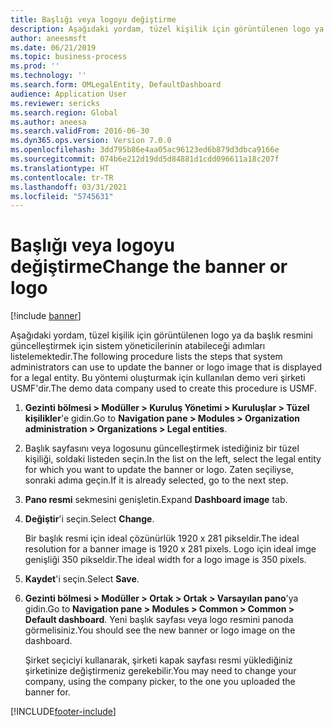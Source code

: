 ```yaml
---
title: Başlığı veya logoyu değiştirme
description: Aşağıdaki yordam, tüzel kişilik için görüntülenen logo ya da başlık resmini güncelleştirmek için sistem yöneticilerinin atabileceği adımları listelemektedir.
author: aneesmsft
ms.date: 06/21/2019
ms.topic: business-process
ms.prod: ''
ms.technology: ''
ms.search.form: OMLegalEntity, DefaultDashboard
audience: Application User
ms.reviewer: sericks
ms.search.region: Global
ms.author: aneesa
ms.search.validFrom: 2016-06-30
ms.dyn365.ops.version: Version 7.0.0
ms.openlocfilehash: 3dd795b86e4aa05ac96123ed6b879d3dbca9166e
ms.sourcegitcommit: 074b6e212d19dd5d84881d1cdd096611a18c207f
ms.translationtype: HT
ms.contentlocale: tr-TR
ms.lasthandoff: 03/31/2021
ms.locfileid: "5745631"
---
```

# <a name="change-the-banner-or-logo"></a><span data-ttu-id="f5052-103">Başlığı veya logoyu değiştirme</span><span class="sxs-lookup"><span data-stu-id="f5052-103">Change the banner or logo</span></span>

[!include [banner](../../includes/banner.md)]

<span data-ttu-id="f5052-104">Aşağıdaki yordam, tüzel kişilik için görüntülenen logo ya da başlık resmini güncelleştirmek için sistem yöneticilerinin atabileceği adımları listelemektedir.</span><span class="sxs-lookup"><span data-stu-id="f5052-104">The following procedure lists the steps that system administrators can use to update the banner or logo image that is displayed for a legal entity.</span></span> <span data-ttu-id="f5052-105">Bu yöntemi oluşturmak için kullanılan demo veri şirketi USMF'dir.</span><span class="sxs-lookup"><span data-stu-id="f5052-105">The demo data company used to create this procedure is USMF.</span></span>

1. <span data-ttu-id="f5052-106">**Gezinti bölmesi > Modüller > Kuruluş Yönetimi > Kuruluşlar > Tüzel kişilikler**'e gidin.</span><span class="sxs-lookup"><span data-stu-id="f5052-106">Go to **Navigation pane > Modules > Organization administration > Organizations > Legal entities**.</span></span>
2. <span data-ttu-id="f5052-107">Başlık sayfasını veya logosunu güncelleştirmek istediğiniz bir tüzel kişiliği, soldaki listeden seçin.</span><span class="sxs-lookup"><span data-stu-id="f5052-107">In the list on the left, select the legal entity for which you want to update the banner or logo.</span></span> <span data-ttu-id="f5052-108">Zaten seçiliyse, sonraki adıma geçin.</span><span class="sxs-lookup"><span data-stu-id="f5052-108">If it is already selected, go to the next step.</span></span>
3. <span data-ttu-id="f5052-109">**Pano resmi** sekmesini genişletin.</span><span class="sxs-lookup"><span data-stu-id="f5052-109">Expand **Dashboard image** tab.</span></span>
4. <span data-ttu-id="f5052-110">**Değiştir**'i seçin.</span><span class="sxs-lookup"><span data-stu-id="f5052-110">Select **Change**.</span></span>
    
    <span data-ttu-id="f5052-111">Bir başlık resmi için ideal çözünürlük 1920 x 281 pikseldir.</span><span class="sxs-lookup"><span data-stu-id="f5052-111">The ideal resolution for a banner image is 1920 x 281 pixels.</span></span> <span data-ttu-id="f5052-112">Logo için ideal imge genişliği 350 pikseldir.</span><span class="sxs-lookup"><span data-stu-id="f5052-112">The ideal width for a logo image is 350 pixels.</span></span>
    
5. <span data-ttu-id="f5052-113">**Kaydet**'i seçin.</span><span class="sxs-lookup"><span data-stu-id="f5052-113">Select **Save**.</span></span>
6. <span data-ttu-id="f5052-114">**Gezinti bölmesi > Modüller > Ortak > Ortak > Varsayılan pano**'ya gidin.</span><span class="sxs-lookup"><span data-stu-id="f5052-114">Go to **Navigation pane > Modules > Common > Common > Default dashboard**.</span></span> <span data-ttu-id="f5052-115">Yeni başlık sayfası veya logo resmini panoda görmelisiniz.</span><span class="sxs-lookup"><span data-stu-id="f5052-115">You should see the new banner or logo image on the dashboard.</span></span>  
    
    <span data-ttu-id="f5052-116">Şirket seçiciyi kullanarak, şirketi kapak sayfası resmi yüklediğiniz şirketinize değiştirmeniz gerekebilir.</span><span class="sxs-lookup"><span data-stu-id="f5052-116">You may need to change your company, using the company picker, to the one you uploaded the banner for.</span></span>  


[!INCLUDE[footer-include](../../../../includes/footer-banner.md)]